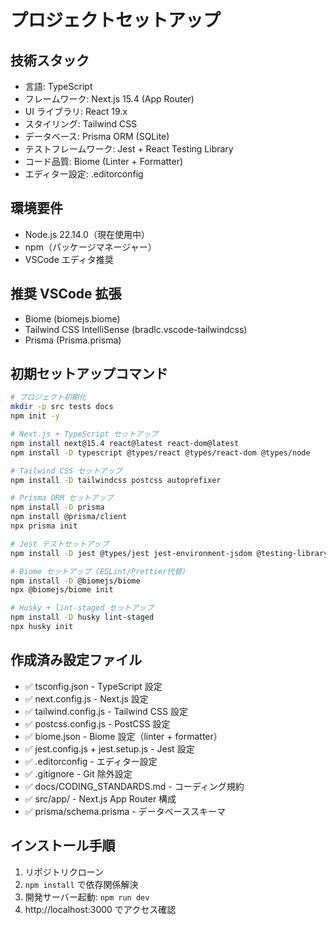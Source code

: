# プロジェクトセットアップ

## 技術スタック

- 言語: TypeScript
- フレームワーク: Next.js 15.4 (App Router)
- UI ライブラリ: React 19.x
- スタイリング: Tailwind CSS
- データベース: Prisma ORM (SQLite)
- テストフレームワーク: Jest + React Testing Library
- コード品質: Biome (Linter + Formatter)
- エディター設定: .editorconfig

## 環境要件

- Node.js 22.14.0（現在使用中）
- npm（パッケージマネージャー）
- VSCode エディタ推奨

## 推奨 VSCode 拡張

- Biome (biomejs.biome)
- Tailwind CSS IntelliSense (bradlc.vscode-tailwindcss)
- Prisma (Prisma.prisma)

## 初期セットアップコマンド

```bash
# プロジェクト初期化
mkdir -p src tests docs
npm init -y

# Next.js + TypeScript セットアップ
npm install next@15.4 react@latest react-dom@latest
npm install -D typescript @types/react @types/react-dom @types/node

# Tailwind CSS セットアップ
npm install -D tailwindcss postcss autoprefixer

# Prisma ORM セットアップ
npm install -D prisma
npm install @prisma/client
npx prisma init

# Jest テストセットアップ
npm install -D jest @types/jest jest-environment-jsdom @testing-library/react @testing-library/jest-dom @testing-library/dom

# Biome セットアップ (ESLint/Prettier代替)
npm install -D @biomejs/biome
npx @biomejs/biome init

# Husky + lint-staged セットアップ
npm install -D husky lint-staged
npx husky init
```

## 作成済み設定ファイル

- ✅ tsconfig.json - TypeScript 設定
- ✅ next.config.js - Next.js 設定
- ✅ tailwind.config.js - Tailwind CSS 設定
- ✅ postcss.config.js - PostCSS 設定
- ✅ biome.json - Biome 設定（linter + formatter）
- ✅ jest.config.js + jest.setup.js - Jest 設定
- ✅ .editorconfig - エディター設定
- ✅ .gitignore - Git 除外設定
- ✅ docs/CODING_STANDARDS.md - コーディング規約
- ✅ src/app/ - Next.js App Router 構成
- ✅ prisma/schema.prisma - データベーススキーマ

## インストール手順

1. リポジトリクローン
2. `npm install` で依存関係解決
3. 開発サーバー起動: `npm run dev`
4. http://localhost:3000 でアクセス確認